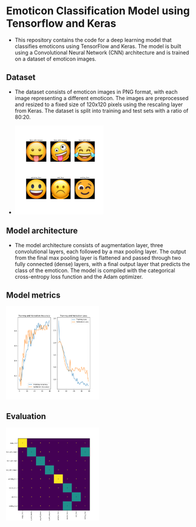 # Emoticon Classification Model using Tensorflow and Keras
- This repository contains the code for a deep learning model that classifies emoticons using TensorFlow and Keras. The model is built using a Convolutional Neural Network (CNN) architecture and is trained on a dataset of emoticon images.

## Dataset
- The dataset consists of emoticon images in PNG format, with each image representing a different emoticon. The images are preprocessed and resized to a fixed size of 120x120 pixels using the rescaling layer from Keras. The dataset is split into training and test sets with a ratio of 80:20.

- <img alt="Training dataset" height=50% src="/plots_img/training_data_00.png" width=50%/>

## Model architecture
- The model architecture consists of augmentation layer, three convolutional layers, each followed by a max pooling layer. The output from the final max pooling layer is flattened and passed through two fully connected (dense) layers, with a final output layer that predicts the class of the emoticon. The model is compiled with the categorical cross-entropy loss function and the Adam optimizer.

## Model metrics
<img alt="Training val and acc" height=50% src="/plots_img/model_metrics_01.png" width=50%/>

## Evaluation
<img alt="Training val and acc" height=50% src="/plots_img/confusion_matrix_00_model_01.png" width=50%/>